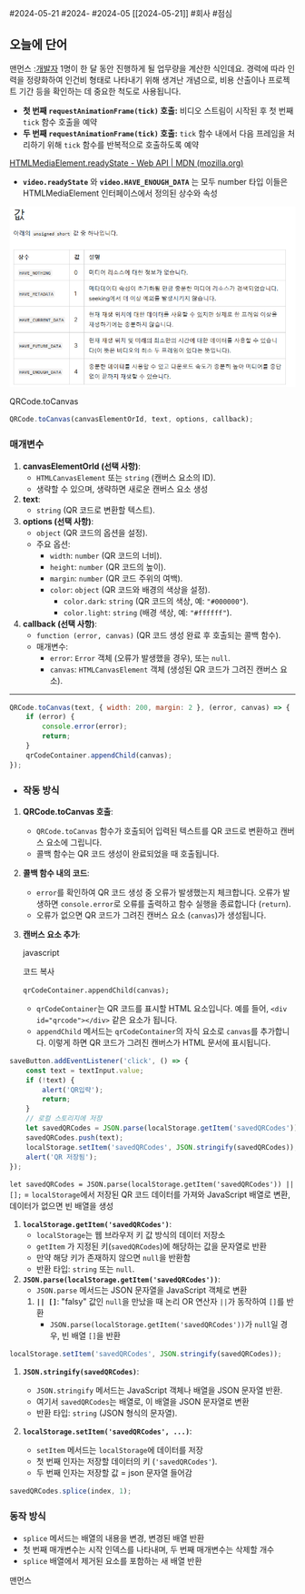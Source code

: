 #2024-05-21 #2024- #2024-05 [[2024-05-21]]
#회사 #점심 
## 오늘에 단어
맨먼스
:[개발자](https://www.elancer.co.kr/blog/view?seq=112) 1명이 한 달 동안 진행하게 될 업무량을 계산한 식인데요. 경력에 따라 인력을 정량화하여 인건비 형태로 나타내기 위해 생겨난 개념으로, 비용 산출이나 프로젝트 기간 등을 확인하는 데 중요한 척도로 사용됩니다.


- **첫 번째 `requestAnimationFrame(tick)` 호출:** 비디오 스트림이 시작된 후 첫 번째 `tick` 함수 호출을 예약
- **두 번째 `requestAnimationFrame(tick)` 호출:** `tick` 함수 내에서 다음 프레임을 처리하기 위해 `tick` 함수를 반복적으로 호출하도록 예약

[HTMLMediaElement.readyState - Web API | MDN (mozilla.org)](https://developer.mozilla.org/ko/docs/Web/API/HTMLMediaElement/readyState)
- **`video.readyState`** 와 **`video.HAVE_ENOUGH_DATA`**  는 모두 number 타입 이들은 HTMLMediaElement 인터페이스에서 정의된 상수와 속성

![값](/content/회사/Pasted%20image%2020240521101257.png)




QRCode.toCanvas
```js
QRCode.toCanvas(canvasElementOrId, text, options, callback);
```
### 매개변수
1. **canvasElementOrId (선택 사항)**:
    - `HTMLCanvasElement` 또는 `string` (캔버스 요소의 ID).
    - 생략할 수 있으며, 생략하면 새로운 캔버스 요소 생성
2. **text**:
    - `string` (QR 코드로 변환할 텍스트).
3. **options (선택 사항)**:
    - `object` (QR 코드의 옵션을 설정).
    - 주요 옵션:
        - `width`: `number` (QR 코드의 너비).
        - `height`: `number` (QR 코드의 높이).
        - `margin`: `number` (QR 코드 주위의 여백).
        - `color`: `object` (QR 코드와 배경의 색상을 설정).
            - `color.dark`: `string` (QR 코드의 색상, 예: `"#000000"`).
            - `color.light`: `string` (배경 색상, 예: `"#ffffff"`).
4. **callback (선택 사항)**:
    - `function (error, canvas)` (QR 코드 생성 완료 후 호출되는 콜백 함수).
    - 매개변수:
        - `error`: `Error` 객체 (오류가 발생했을 경우), 또는 `null`.
        - `canvas`: `HTMLCanvasElement` 객체 (생성된 QR 코드가 그려진 캔버스 요소).
---


```js
QRCode.toCanvas(text, { width: 200, margin: 2 }, (error, canvas) => {
    if (error) {
        console.error(error);
        return;
    }
    qrCodeContainer.appendChild(canvas);
});

```

- ### 작동 방식

1. **QRCode.toCanvas 호출**:
    
    - `QRCode.toCanvas` 함수가 호출되어 입력된 텍스트를 QR 코드로 변환하고 캔버스 요소에 그립니다.
    - 콜백 함수는 QR 코드 생성이 완료되었을 때 호출됩니다.
2. **콜백 함수 내의 코드**:
    
    - `error`를 확인하여 QR 코드 생성 중 오류가 발생했는지 체크합니다. 오류가 발생하면 `console.error`로 오류를 출력하고 함수 실행을 종료합니다 (`return`).
    - 오류가 없으면 QR 코드가 그려진 캔버스 요소 (`canvas`)가 생성됩니다.
3. **캔버스 요소 추가**:
    
    javascript
    
    코드 복사
    
    `qrCodeContainer.appendChild(canvas);`
    
    - `qrCodeContainer`는 QR 코드를 표시할 HTML 요소입니다. 예를 들어, `<div id="qrcode"></div>` 같은 요소가 됩니다.
    - `appendChild` 메서드는 `qrCodeContainer`의 자식 요소로 `canvas`를 추가합니다. 이렇게 하면 QR 코드가 그려진 캔버스가 HTML 문서에 표시됩니다.

```js
saveButton.addEventListener('click', () => {
    const text = textInput.value;
    if (!text) {
        alert('QR입략');
        return;
    }
    // 로컬 스토리지에 저장
    let savedQRCodes = JSON.parse(localStorage.getItem('savedQRCodes')) || [];
    savedQRCodes.push(text);
    localStorage.setItem('savedQRCodes', JSON.stringify(savedQRCodes));
    alert('QR 저장됨');
});
```


`let savedQRCodes = JSON.parse(localStorage.getItem('savedQRCodes')) || [];` =
`localStorage`에서 저장된 QR 코드 데이터를 가져와 JavaScript 배열로 변환, 데이터가 없으면 빈 배열을 생성


1. **`localStorage.getItem('savedQRCodes')`**:
    - `localStorage`는 웹 브라우저 키 값 방식의 데이터 저장소
    - `getItem` 가 지정된 키(`savedQRCodes`)에 해당하는 값을 문자열로 반환
    - 만약 해당 키가 존재하지 않으면 `null`을 반환함
    - 반환 타입: `string` 또는 `null`.
2. **`JSON.parse(localStorage.getItem('savedQRCodes'))`**:
    - `JSON.parse` 메서드는 JSON 문자열을 JavaScript 객체로 변환
    1. **`|| []`**: "falsy" 값인 `null`을 만났을 때 논리 OR 연산자 `||`가 동작하여 `[]`를 반환
        - `JSON.parse(localStorage.getItem('savedQRCodes'))`가 `null`일 경우, 빈 배열 `[]`을 반환

```js
localStorage.setItem('savedQRCodes', JSON.stringify(savedQRCodes));
```

1. **`JSON.stringify(savedQRCodes)`**:
    
    - `JSON.stringify` 메서드는 JavaScript 객체나 배열을 JSON 문자열 반환.
    - 여기서 `savedQRCodes`는 배열로, 이 배열을 JSON 문자열로 변환
    - 반환 타입: `string` (JSON 형식의 문자열).
2. **`localStorage.setItem('savedQRCodes', ...)`**:
    - `setItem` 메서드는 `localStorage`에 데이터를 저장
    - 첫 번째 인자는 저장할 데이터의 키 (`'savedQRCodes'`).
    - 두 번째 인자는 저장할 값 = json 문자열 들어감


```js
savedQRCodes.splice(index, 1);
```
### 동작 방식

- `splice` 메서드는 배열의 내용을 변경, 변경된 배열 반환
- 첫 번째 매개변수는 시작 인덱스를 나타내며, 두 번째 매개변수는 삭제할 개수
- `splice` 배열에서 제거된 요소를 포함하는 새 배열 반환


맨먼스


